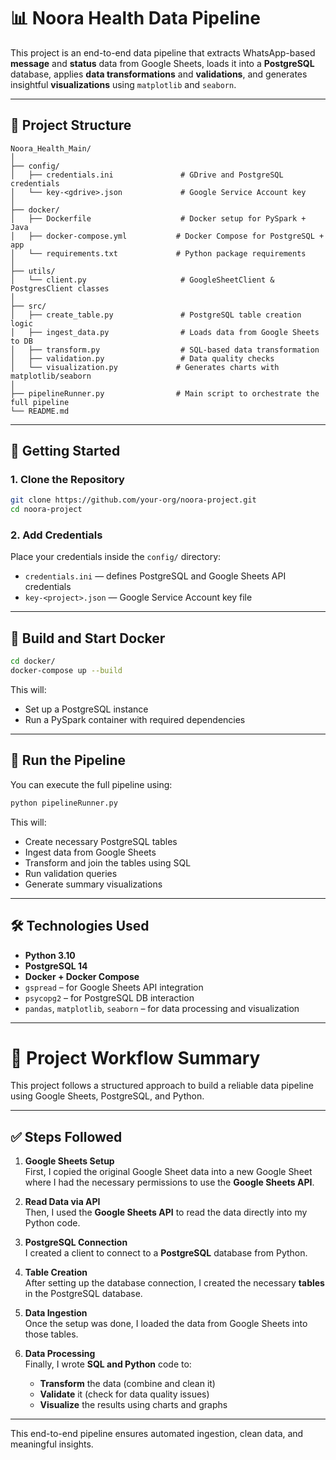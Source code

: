 # 📊 Noora Health Data Pipeline

This project is an end-to-end data pipeline that extracts WhatsApp-based **message** and **status** data from Google Sheets, loads it into a **PostgreSQL** database, applies **data transformations** and **validations**, and generates insightful **visualizations** using `matplotlib` and `seaborn`.

---

## 📁 Project Structure

```
Noora_Health_Main/
│
├── config/
│   ├── credentials.ini               # GDrive and PostgreSQL credentials
│   └── key-<gdrive>.json             # Google Service Account key
│
├── docker/
│   ├── Dockerfile                    # Docker setup for PySpark + Java
│   ├── docker-compose.yml           # Docker Compose for PostgreSQL + app
│   └── requirements.txt             # Python package requirements
│
├── utils/
│   └── client.py                     # GoogleSheetClient & PostgresClient classes
│
├── src/
│   ├── create_table.py               # PostgreSQL table creation logic
│   ├── ingest_data.py                # Loads data from Google Sheets to DB
│   ├── transform.py                  # SQL-based data transformation
│   ├── validation.py                 # Data quality checks
│   └── visualization.py             # Generates charts with matplotlib/seaborn
│
├── pipelineRunner.py                # Main script to orchestrate the full pipeline
└── README.md
```

---

## 🚀 Getting Started

### 1. Clone the Repository

```bash
git clone https://github.com/your-org/noora-project.git
cd noora-project
```

### 2. Add Credentials

Place your credentials inside the `config/` directory:

- `credentials.ini` — defines PostgreSQL and Google Sheets API credentials
- `key-<project>.json` — Google Service Account key file

---

## 🐳 Build and Start Docker

```bash
cd docker/
docker-compose up --build
```

This will:

- Set up a PostgreSQL instance
- Run a PySpark container with required dependencies

---

## 🧪 Run the Pipeline

You can execute the full pipeline using:

```bash
python pipelineRunner.py
```

This will:

- Create necessary PostgreSQL tables
- Ingest data from Google Sheets
- Transform and join the tables using SQL
- Run validation queries
- Generate summary visualizations

---

## 🛠 Technologies Used

- **Python 3.10**
- **PostgreSQL 14**
- **Docker + Docker Compose**
- `gspread` – for Google Sheets API integration
- `psycopg2` – for PostgreSQL DB interaction
- `pandas`, `matplotlib`, `seaborn` – for data processing and visualization

---


# 📝 Project Workflow Summary

This project follows a structured approach to build a reliable data pipeline using Google Sheets, PostgreSQL, and Python.

---

## ✅ Steps Followed

1. **Google Sheets Setup**  
   First, I copied the original Google Sheet data into a new Google Sheet where I had the necessary permissions to use the **Google Sheets API**.

2. **Read Data via API**  
   Then, I used the **Google Sheets API** to read the data directly into my Python code.

3. **PostgreSQL Connection**  
   I created a client to connect to a **PostgreSQL** database from Python.

4. **Table Creation**  
   After setting up the database connection, I created the necessary **tables** in the PostgreSQL database.

5. **Data Ingestion**  
   Once the setup was done, I loaded the data from Google Sheets into those tables.

6. **Data Processing**  
   Finally, I wrote **SQL and Python** code to:
   - **Transform** the data (combine and clean it)
   - **Validate** it (check for data quality issues)
   - **Visualize** the results using charts and graphs

---

This end-to-end pipeline ensures automated ingestion, clean data, and meaningful insights.
